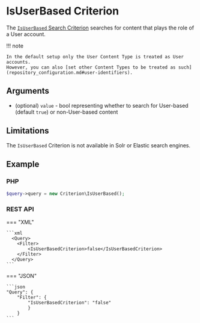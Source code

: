 # IsUserBased Criterion

The [`IsUserBased` Search Criterion](https://github.com/ibexa/core/blob/main/src/contracts/Repository/Values/Content/Query/Criterion/IsUserBased.php)
searches for content that plays the role of a User account.

!!! note

    In the default setup only the User Content Type is treated as User accounts.
    However, you can also [set other Content Types to be treated as such](repository_configuration.md#user-identifiers).

## Arguments

- (optional) `value` - bool representing whether to search for User-based (default `true`)
or non-User-based content

## Limitations

The `IsUserBased` Criterion is not available in Solr or Elastic search engines.

## Example

### PHP

``` php
$query->query = new Criterion\IsUserBased();
```

### REST API

=== "XML"

    ```xml
      <Query>
        <Filter>
            <IsUserBasedCriterion>false</IsUserBasedCriterion>
        </Filter>
      </Query>
    ```

=== "JSON"

    ```json
    "Query": {
        "Filter": {
            "IsUserBasedCriterion": "false"
            }
        }
    ```